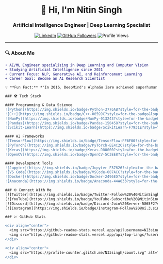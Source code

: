 <h1 align="center">👋 Hi, I'm Nitin Singh</h1>
<h3 align="center">Artificial Intelligence Engineer | Deep Learning Specialist</h3>

<div align="center">
  
[![LinkedIn](https://img.shields.io/badge/LinkedIn-Connect%20with%20Me-0A66C2?style=for-the-badge&logo=linkedin&logoColor=white)](https://www.linkedin.com/in/nitinsinghr/)
[![GitHub Followers](https://img.shields.io/github/followers/NI3singh?label=Follow%20Me&style=for-the-badge&color=181717&logo=github)](https://github.com/NI3singh)
![Profile Views](https://komarev.com/ghpvc/?username=NI3singh&style=for-the-badge&color=blueviolet)

</div>

---

### 🔍 About Me
```diff
+ AI/ML Engineer specializing in Deep Learning and Computer Vision
+ Studying Artificial Intelligence since 2021
+ Current Focus: NLP, Generative AI, and Reinforcement Learning
+ Career Goal: Become an AI Research Scientist

💡 **Fun Fact:** *"In 2016, DeepMind's AlphaGo Zero achieved superhuman mastery of Go without human knowledge, defeating world champion Lee Sedol - a landmark in AI's ability to learn complex strategies from scratch."*

### 🛠️ Tech Stack

#### Programming & Data Science
![Python](https://img.shields.io/badge/Python-3776AB?style=for-the-badge&logo=python&logoColor=white)
![C++](https://img.shields.io/badge/C++-00599C?style=for-the-badge&logo=c%2B%2B&logoColor=white)
![NumPy](https://img.shields.io/badge/NumPy-013243?style=for-the-badge&logo=numpy&logoColor=white)
![Pandas](https://img.shields.io/badge/Pandas-150458?style=for-the-badge&logo=pandas&logoColor=white)
![Scikit-Learn](https://img.shields.io/badge/ScikitLearn-F7931E?style=for-the-badge&logo=scikitlearn&logoColor=white)

#### AI Frameworks
![TensorFlow](https://img.shields.io/badge/TensorFlow-FF6F00?style=for-the-badge&logo=tensorflow&logoColor=white)
![PyTorch](https://img.shields.io/badge/PyTorch-EE4C2C?style=for-the-badge&logo=pytorch&logoColor=white)
![Keras](https://img.shields.io/badge/Keras-D00000?style=for-the-badge&logo=keras&logoColor=white)
![OpenCV](https://img.shields.io/badge/OpenCV-5C3EE8?style=for-the-badge&logo=opencv&logoColor=white)

#### Development Tools
![Jupyter](https://img.shields.io/badge/Jupyter-F37626?style=for-the-badge&logo=jupyter&logoColor=white)
![VS Code](https://img.shields.io/badge/VSCode-007ACC?style=for-the-badge&logo=visualstudiocode&logoColor=white)
![Docker](https://img.shields.io/badge/Docker-2496ED?style=for-the-badge&logo=docker&logoColor=white)
![Anaconda](https://img.shields.io/badge/Anaconda-44A833?style=for-the-badge&logo=anaconda&logoColor=white)

### 🌐 Connect With Me
[![Twitter](https://img.shields.io/badge/Twitter-Follow%20%40NitinSingh333-1DA1F2?style=for-the-badge&logo=twitter&logoColor=white)](https://x.com/NitinSingh333)
[![YouTube](https://img.shields.io/badge/YouTube-Subscribe%20@NitinSinghCreation-FF0000?style=for-the-badge&logo=youtube&logoColor=white)](https://youtube.com/@NitinSinghCreation)
[![Discord](https://img.shields.io/badge/Discord-Join%20Server-5865F2?style=for-the-badge&logo=discord&logoColor=white)](https://discordapp.com/users/780066247601291285)
[![Instagram](https://img.shields.io/badge/Instagram-Follow%20@ni.3.singh-E4405F?style=for-the-badge&logo=instagram&logoColor=white)](https://www.instagram.com/ni.3.singh)

### 📈 GitHub Stats

<div align="center">
  <img src="https://github-readme-stats.vercel.app/api?username=NI3singh&show_icons=true&theme=radical&hide_title=true" alt="GitHub Stats" />
  <img src="https://github-readme-stats.vercel.app/api/top-langs/?username=NI3singh&layout=compact&theme=radical&hide_title=true" alt="Top Languages" />
</div>

<div align="center">
  <img src="https://profile-counter.glitch.me/NI3singh/count.svg" alt="Visitor Count" />
</div>
